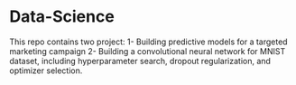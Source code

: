 # Data-Science
This repo contains two project: 
1- Building predictive models for a targeted marketing campaign 
2- Building a convolutional neural network for MNIST dataset, including hyperparameter search, dropout regularization, and optimizer selection.
